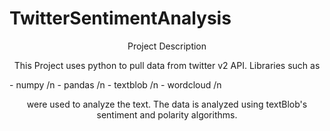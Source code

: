 # TwitterSentimentAnalysis
<p align="center">Project Description</p>
<p align="center">This Project uses python to pull data from twitter v2 API. Libraries such as</p>
- numpy /n
- pandas /n
- textblob /n
- wordcloud /n 
<p align="center"> were used to analyze the text. The data is analyzed using textBlob's sentiment and polarity algorithms. </p>
